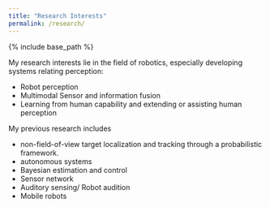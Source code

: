 ```yaml
---
title: "Research Interests"
permalink: /research/
---
```


{% include base_path %}

My research interests lie in the field of robotics, especially developing systems relating perception:

- Robot perception
- Multimodal Sensor and information fusion
- Learning from human capability and extending or assisting human perception

My previous research includes

- non-field-of-view target localization and tracking through a probabilistic framework.
- autonomous systems
- Bayesian estimation and control
- Sensor network
- Auditory sensing/ Robot audition
- Mobile robots
